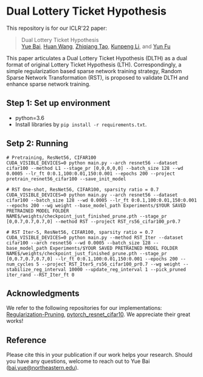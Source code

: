 # Dual Lottery Ticket Hypothesis

This repository is for our ICLR'22 paper:
> Dual Lottery Ticket Hypothesis \
> [Yue Bai](https://yueb17.github.io/), [Huan Wang](http://huanwang.tech/), [Zhiqiang Tao](http://ztao.cc/), [Kunpeng Li](https://kunpengli1994.github.io/), and [Yun Fu](http://www1.ece.neu.edu/~yunfu/)

This paper articulates a Dual Lottery Ticket Hypothesis (DLTH) as a dual format of original Lottery Ticket Hypothesis (LTH). Correspondingly, a simple regularization based sparse network training strategy, Random Sparse Network Transformation (RST), is proposed to validate DLTH and enhance sparse network training.

## Step 1: Set up environment
- python=3.6
- Install libraries by `pip install -r requirements.txt`.

## Setp 2: Running
```
# Pretraining, ResNet56, CIFAR100
CUDA_VISIBLE_DEVICES=0 python main.py --arch resnet56 --dataset cifar100 --method L1 --stage_pr [0,0,0,0,0] --batch_size 128 --wd 0.0005 --lr_ft 0:0.1,100:0.01,150:0.001 --epochs 200 --project pretrain_resnet56_cifar100 --save_init_model
```

```
# RST One-shot, ResNet56, CIFAR100, sparsity ratio = 0.7
CUDA_VISIBLE_DEVICES=0 python main.py --arch resnet56 --dataset cifar100 --batch_size 128 --wd 0.0005 --lr_ft 0:0.1,100:0.01,150:0.001 --epochs 200 --wg weight --base_model_path Experiments/$YOUR SAVED PRETRAINED MODEL FOLDER NAME$/weights/checkpoint_just_finished_prune.pth --stage_pr [0,0.7,0.7,0.7,0] --method RST --project RST_rs56_cifar100_pr0.7
```

```
# RST Iter-5, ResNet56, CIFAR100, sparsity ratio = 0.7
CUDA_VISIBLE_DEVICES=0 python main.py --method RST_Iter --dataset cifar100 --arch resnet56 --wd 0.0005 --batch_size 128 --base_model_path Experiments/$YOUR SAVED PRETRAINED MODEL FOLDER NAME$/weights/checkpoint_just_finished_prune.pth --stage_pr [0,0.7,0.7,0.7,0] --lr_ft 0:0.1,100:0.01,150:0.001 --epochs 200 --num_cycles 5 --project RST_Iter5_rs56_cifar100_pr0.7 --wg weight --stabilize_reg_interval 10000 --update_reg_interval 1 --pick_pruned iter_rand --RST_Iter_ft 0
```



## Acknowledgments
We refer to the following repositories for our implementations: [Regularization-Pruning](https://github.com/MingSun-Tse/Regularization-Pruning), [pytorch_resnet_cifar10](https://github.com/akamaster/pytorch_resnet_cifar10). We appreciate their great works!

## Reference
Please cite this in your publication if our work helps your research. Should you have any questions, welcome to reach out to Yue Bai (bai.yue@northeastern.edu).



